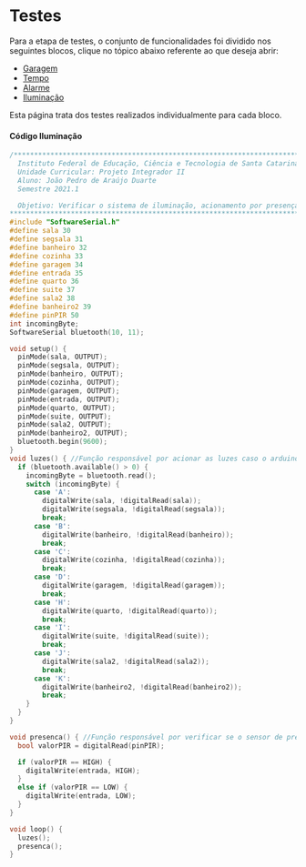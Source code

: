 # Testes

Para a etapa de testes, o conjunto de funcionalidades foi dividido nos seguintes blocos, clique no tópico abaixo referente ao que deseja abrir:
* [Garagem](https://github.com/jaojao7/pi2_jpad/blob/main/garagem.md)
* [Tempo](https://github.com/jaojao7/pi2_jpad/blob/main/tempo.md)
* [Alarme](https://github.com/jaojao7/pi2_jpad/blob/main/alarme.md)
* [Iluminação](https://github.com/jaojao7/pi2_jpad/blob/main/iluminacao.md)

Esta página trata dos testes realizados individualmente para cada bloco.



#### Código Iluminação
~~~C++
/******************************************************************************************
  Instituto Federal de Educação, Ciência e Tecnologia de Santa Catarina-Campus Florianópolis
  Unidade Curricular: Projeto Integrador II
  Aluno: João Pedro de Araújo Duarte
  Semestre 2021.1

  Objetivo: Verificar o sistema de iluminação, acionamento por presença e por comandos diretos no aplicativo
*******************************************************************************************/
#include "SoftwareSerial.h"
#define sala 30
#define segsala 31
#define banheiro 32
#define cozinha 33
#define garagem 34
#define entrada 35
#define quarto 36
#define suite 37
#define sala2 38
#define banheiro2 39
#define pinPIR 50
int incomingByte;
SoftwareSerial bluetooth(10, 11);

void setup() {
  pinMode(sala, OUTPUT);
  pinMode(segsala, OUTPUT);
  pinMode(banheiro, OUTPUT);
  pinMode(cozinha, OUTPUT);
  pinMode(garagem, OUTPUT);
  pinMode(entrada, OUTPUT);
  pinMode(quarto, OUTPUT);
  pinMode(suite, OUTPUT);
  pinMode(sala2, OUTPUT);
  pinMode(banheiro2, OUTPUT);
  bluetooth.begin(9600);
}
void luzes() { //Função responsável por acionar as luzes caso o arduino receba do aplicativo a variável correspondente
  if (bluetooth.available() > 0) {
    incomingByte = bluetooth.read();
    switch (incomingByte) {
      case 'A':
        digitalWrite(sala, !digitalRead(sala));
        digitalWrite(segsala, !digitalRead(segsala));
        break;
      case 'B':
        digitalWrite(banheiro, !digitalRead(banheiro));
        break;
      case 'C':
        digitalWrite(cozinha, !digitalRead(cozinha));
        break;
      case 'D':
        digitalWrite(garagem, !digitalRead(garagem));
        break;
      case 'H':
        digitalWrite(quarto, !digitalRead(quarto));
        break;
      case 'I':
        digitalWrite(suite, !digitalRead(suite));
        break;
      case 'J':
        digitalWrite(sala2, !digitalRead(sala2));
        break;
      case 'K':
        digitalWrite(banheiro2, !digitalRead(banheiro2));
        break;
    }
  }
}

void presenca() { //Função responsável por verificar se o sensor de presença foi acionado ou não, caso positivo liga o LED da entrada
  bool valorPIR = digitalRead(pinPIR);

  if (valorPIR == HIGH) {
    digitalWrite(entrada, HIGH);
  }
  else if (valorPIR == LOW) {
    digitalWrite(entrada, LOW);
  }
}

void loop() {
  luzes();
  presenca();
}
~~~
